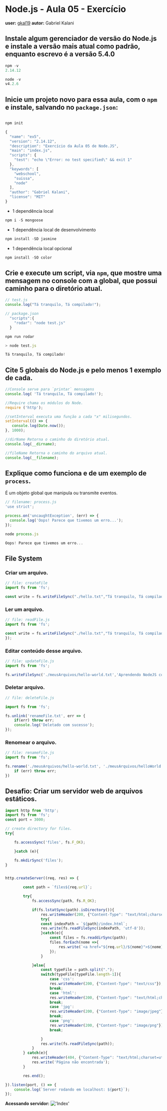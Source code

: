 # Node.js - Aula 05 - Exercício
**user:** [gkal19](https://github.com/gkal19)
**autor:** Gabriel Kalani

## Instale algum gerenciador de versão do Node.js e instale a versão mais atual como padrão, enquanto escrevo é a versão 5.4.0
```js
npm -v
2.14.12

node -v
v4.2.6

```
## Inicie um projeto novo para essa aula, com o `npm` e instale, salvando no `package.json`:
```js

npm init

{
  "name": "ex5",
  "version": "2.14.12",
  "description": "Exercício da Aula 05 de Node.JS",
  "main": "index.js",
  "scripts": {
    "test": "echo \"Error: no test specified\" && exit 1"
  },
  "keywords": [
    "webschool",
    "suissa",
    "node"
  ],
  "author": "Gabriel Kalani",
  "license": "MIT"
}
```

- 1 dependência local

```js
npm i -S mongoose
```
- 1 dependência local de desenvolvimento

```js
npm install -SD jasmine
```
- 1 dependência local opcional

```js
npm install -SO color
```

## Crie e execute um script, via `npm`, que mostre uma mensagem no console com a global, que possui caminho para o diretório atual.

```js
// test.js
console.log("Tá tranquilo, Tá compilado!");
```

```js
// package.json
  "scripts":{
    "rodar": "node test.js"
  }
```

```js
npm run rodar

> node test.js

Tá tranquilo, Tá compilado!
```

## Cite 5 globais do Node.js e pelo menos 1 exemplo de cada.

```js
//Console serve para `printar` mensagens
console.log( 'Tá tranquilo, Tá compilado!');

//Require chama os módulos do Node.
require ('http');

//setInterval executa uma função a cada "x" milisegundos.
setInterval(() => {
   console.log(Date.now());
}, 1000);

//dirName Retorna o caminho do diretório atual.
console.log(__dirname);

//fileName Retorna o caminho do arquivo atual.
console.log(__filename);

```

## Explique como funciona e de um exemplo de `process`.
É um objeto global que manipula ou transmite eventos.

```js
// filename: process.js
'use strict';

process.on('uncaughtException', (err) => {
  console.log('Oops! Parece que tivemos um erro...');
});

```

```js
node process.js 

Oops! Parece que tivemos um erro...
```

## File System

### Criar um arquivo.
```js
// file: createFile
import fs from 'fs';

const write = fs.writeFileSync("./hello.txt","Tá tranquilo, Tá compilado!");
```

### Ler um arquivo.
```js
// file: readFile.js
import fs from 'fs';

const write = fs.writeFileSync("./hello.txt","Tá tranquilo, Tá compilado!");
});
```

### Editar conteúdo desse arquivo.
```js
// file: updateFile.js
import fs from 'fs';

fs.writeFileSync('./meusArquivos/hello-world.txt','Aprendendo NodeJS com meus professores =]');
```

### Deletar arquivo.
```js
// file: deleteFile.js

import fs from 'fs';

fs.unlink('renameFile.txt', err => {
	if(err) throw err;
	console.log('Deletado com sucesso');
});
```

### Renomear o arquivo.
```js
// file: renameFile.js
import fs from 'fs';

fs.rename('./meusArquivos/hello-world.txt', './meusArquivos/helloWorld.txt', err => {
	if (err) throw err;
})
```

## Desafio: Criar um servidor web de arquivos estáticos.
```js
import http from 'http';
import fs from 'fs';
const port = 3000;

// create directory for files.
try{

	fs.accessSync('files', fs.F_OK);

	}catch (e){

	fs.mkdirSync('files');
}


http.createServer((req, res) => {

		const path = `files${req.url}`;

		try{
			fs.accessSync(path, fs.R_OK);

			if(fs.lstatSync(path).isDirectory()){
				res.writeHeader(200, {"Content-Type": "text/html;charset=utf-8"});
				try{
				const indexPath = `${path}/index.html`;
				res.write(fs.readFileSync(indexPath, 'utf-8'));
				}catch(e){
					const files = fs.readdirSync(path);
					files.forEach(nome =>{
						res.write(`<a href="${req.url}/${nome}">${nome}</a><br>`);
					});
				}

			}else{
				const typeFile = path.split(".");
				switch(typeFile[typeFile.length-1]){
					case 'css':
					res.writeHeader(200, {"Content-Type": "text/css"});
					break;
					case 'html':
					res.writeHeader(200, {"Content-Type": "text/html;charset=utf-8"});
					break;
					case 'jpg':
					res.writeHeader(200, {"Content-Type": "image/jpeg"});
					break;
					case 'png':
					res.writeHeader(200, {"Content-Type": "image/png"});
					break;

				}
				res.write(fs.readFileSync(path));
			}
		} catch(e){
			res.writeHeader(404, {"Content-Type": "text/html;charset=utf-8"});
			res.write('Página não encontrada');
		}

		res.end();

}).listen(port, () => {
	console.log(`Server rodando em localhost: ${port}`);
});
```
<b>Acessando servidor:</b>
!['Index'](http://i.imgur.com/omsNKlF.jpg)<br>
